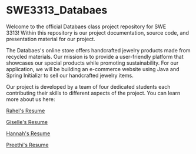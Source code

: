# SWE3313_Databaes
Welcome to the official Databaes class project repository for SWE 3313! Within this repository is our project documentation, source code, and presentation material for our project.

The Databaes's online store offers handcrafted jewelry products made from recycled materials. Our mission is to provide a user-friendly platform that showcases our special products while promoting sustainability. For our application, we will be building an e-commerce website using Java and Spring Initializr to sell our handcrafted jewelry items.

Our project is developed by a team of four dedicated students each contributing their skills to different aspects of the project. You can learn more about us here: 

[Rahel's Resume](https://github.com/Rahellevy/Rahel-Resume/edit/master/README.md)

[Giselle's Resume](https://github.com/SWEGC/GiselleResume/blob/main/README.md)

[Hannah's Resume](https://github.com/hbschricker/HannahSchricker_Resume/tree/main?tab=readme-ov-file#hannahs_resume)

[Preethi's Resume]()
